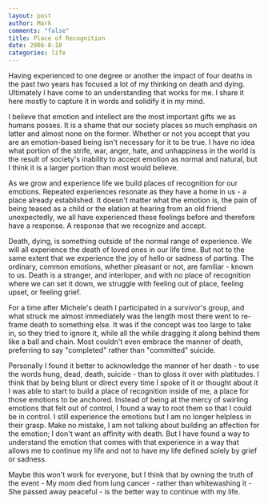 ```yaml
--- 
layout: post
author: Mark
comments: "false"
title: Place of Recognition
date: 2006-8-10
categories: life
---
```

Having experienced to one degree or another the impact of four deaths in the past two years has focused a lot of my thinking on death and dying. Ultimately I have come to an understanding that works for me. I share it here mostly to capture it in words and solidify it in my mind.

I believe that emotion and intellect are the most important gifts we as humans posses. It is a shame that our society places so much emphasis on latter and almost none on the former. Whether or not you accept that you are an emotion-based being isn't necessary for it to be true. I have no idea what portion of the strife, war, anger, hate, and unhappiness in the world is the result of society's inability to accept emotion as normal and natural, but I think it is a larger portion than most would believe.

As we grow and experience life we build places of recognition for our emotions. Repeated experiences resonate as they have a home in us - a place already established. It doesn't matter what the emotion is, the pain of being teased as a child or the elation at hearing from an old friend unexpectedly, we all have experienced these feelings before and therefore have a response. A response that we recognize and accept.

Death, dying, is something outside of the normal range of experience. We will all experience the death of loved ones in our life time. But not to the same extent that we experience the joy of hello or sadness of parting. The ordinary, common emotions, whether pleasant or not, are familiar - known to us. Death is a stranger, and interloper, and with no place of recognition where we can set it down, we struggle with feeling out of place,  feeling upset, or feeling grief.

For a time after Michele's death I participated in a survivor's group, and what struck me almost immediately was the length most there went to re-frame death to something else. It was if the concept was too large to take in, so they tried to ignore it, while all the while dragging it along behind them like a ball and chain. Most couldn't even embrace the manner of death, preferring to say "completed" rather than "committed" suicide.

Personally I found it better to acknowledge the manner of her death - to use the words hung, dead, death, suicide - than to gloss it over with platitudes. I think that by being blunt or direct every time I spoke of it or thought about it I was able to start to build a place of recognition inside of me, a place for those emotions to be anchored. Instead of being at the mercy of swirling emotions that felt out of control, I found a way to root them so that I could be in control. I still experience the emotions but I am no longer helpless in their grasp. Make no mistake, I am not talking about building an affection for the emotion; I don't want an affinity with death. But I have found a way to understand the emotion that comes with that experience in a way that allows me to continue my life and not to have my life defined solely by grief or sadness.

Maybe this won't work for everyone, but I think that by owning the truth of the event - My mom died from lung cancer - rather than whitewashing it  - She passed away peaceful - is the better way to continue with my life.
